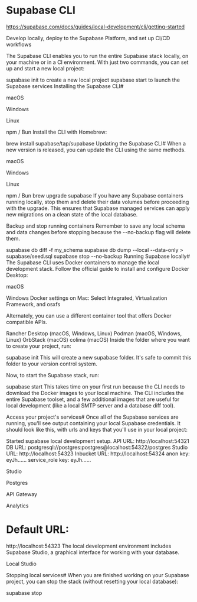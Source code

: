 # Supabase CLI
https://supabase.com/docs/guides/local-development/cli/getting-started

Develop locally, deploy to the Supabase Platform, and set up CI/CD workflows

The Supabase CLI enables you to run the entire Supabase stack locally, on your machine or in a CI environment. With just two commands, you can set up and start a new local project:

supabase init to create a new local project
supabase start to launch the Supabase services
Installing the Supabase CLI#

macOS

Windows

Linux

npm / Bun
Install the CLI with Homebrew:

brew install supabase/tap/supabase
Updating the Supabase CLI#
When a new version is released, you can update the CLI using the same methods.


macOS

Windows

Linux

npm / Bun
brew upgrade supabase
If you have any Supabase containers running locally, stop them and delete their data volumes before proceeding with the upgrade. This ensures that Supabase managed services can apply new migrations on a clean state of the local database.

Backup and stop running containers
Remember to save any local schema and data changes before stopping because the --no-backup flag will delete them.

supabase db diff -f my_schema
supabase db dump --local --data-only > supabase/seed.sql
supabase stop --no-backup
Running Supabase locally#
The Supabase CLI uses Docker containers to manage the local development stack. Follow the official guide to install and configure Docker Desktop:


macOS

Windows
Docker settings on Mac: Select Integrated, Virtualization Framework, and osxfs

Alternately, you can use a different container tool that offers Docker compatible APIs.

Rancher Desktop (macOS, Windows, Linux)
Podman (macOS, Windows, Linux)
OrbStack (macOS)
colima (macOS)
Inside the folder where you want to create your project, run:

supabase init
This will create a new supabase folder. It's safe to commit this folder to your version control system.

Now, to start the Supabase stack, run:

supabase start
This takes time on your first run because the CLI needs to download the Docker images to your local machine. The CLI includes the entire Supabase toolset, and a few additional images that are useful for local development (like a local SMTP server and a database diff tool).

Access your project's services#
Once all of the Supabase services are running, you'll see output containing your local Supabase credentials. It should look like this, with urls and keys that you'll use in your local project:

Started supabase local development setup.
         API URL: http://localhost:54321
          DB URL: postgresql://postgres:postgres@localhost:54322/postgres
      Studio URL: http://localhost:54323
    Inbucket URL: http://localhost:54324
        anon key: eyJh......
service_role key: eyJh......

Studio

Postgres

API Gateway

Analytics
# Default URL:
http://localhost:54323
The local development environment includes Supabase Studio, a graphical interface for working with your database.

Local Studio

Stopping local services#
When you are finished working on your Supabase project, you can stop the stack (without resetting your local database):

supabase stop

